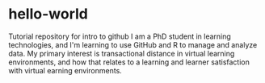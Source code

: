 # hello-world
Tutorial repository for intro to github
I am a PhD student in learning technologies, and I'm learning to use GitHub and R to manage and analyze data. 
My primary interest is transactional distance in virtual learning environments, and how that relates to a learning and learner satisfaction with virtual earning environments.
